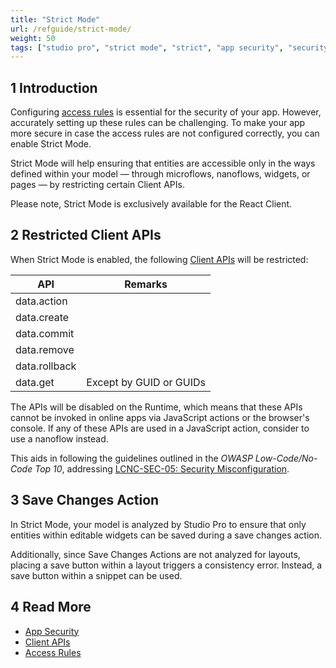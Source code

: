 ```yaml
---
title: "Strict Mode"
url: /refguide/strict-mode/
weight: 50
tags: ["studio pro", "strict mode", "strict", "app security", "security", "api"]
---
```


## 1 Introduction

Configuring [access rules](/refguide/access-rules/) is essential for the security of your app. However, accurately setting up these rules can be challenging. To make your app more secure in case the access rules are not configured correctly, you can enable Strict Mode. 

Strict Mode will help ensuring that entities are accessible only in the ways defined within your model — through microflows, nanoflows, widgets, or pages — by restricting certain Client APIs. 

Please note, Strict Mode is exclusively available for the React Client.

## 2 Restricted Client APIs
When Strict Mode is enabled, the following [Client APIs](/apidocs-mxsdk/apidocs/client-api/) will be restricted:

| API           | Remarks                 |
|---------------|-------------------------|
| data.action   |                         |
| data.create   |                         |
| data.commit   |                         |
| data.remove   |                         |
| data.rollback |                         |
| data.get      | Except by GUID or GUIDs |

The APIs will be disabled on the Runtime, which means that these APIs cannot be invoked in online apps via JavaScript actions or the browser's console. If any of these APIs are used in a JavaScript action, consider to use a nanoflow instead.

This aids in following the guidelines outlined in the *OWASP Low-Code/No-Code Top 10*, addressing [LCNC-SEC-05: Security Misconfiguration](https://owasp.org/www-project-top-10-low-code-no-code-security-risks/content/2022/en/LCNC-SEC-05-Security-Misconfiguration).

## 3 Save Changes Action
In Strict Mode, your model is analyzed by Studio Pro to ensure that only entities within editable widgets can be saved during a save changes action. 

Additionally, since Save Changes Actions are not analyzed for layouts, placing a save button within a layout triggers a consistency error. Instead, a save button within a snippet can be used.

## 4 Read More

* [App Security](/refguide/app-security/)
* [Client APIs](/apidocs-mxsdk/apidocs/client-api/)
* [Access Rules](/refguide/access-rules/)
